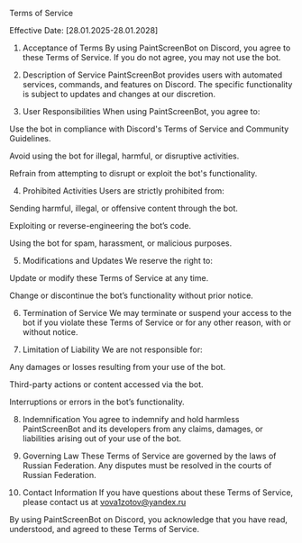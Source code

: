Terms of Service

Effective Date: [28.01.2025-28.01.2028]

1. Acceptance of Terms
By using PaintScreenBot on Discord, you agree to these Terms of Service. If you do not agree, you may not use the bot.

2. Description of Service
PaintScreenBot provides users with automated services, commands, and features on Discord. The specific functionality is subject to updates and changes at our discretion.

3. User Responsibilities
When using PaintScreenBot, you agree to:

Use the bot in compliance with Discord's Terms of Service and Community Guidelines.

Avoid using the bot for illegal, harmful, or disruptive activities.

Refrain from attempting to disrupt or exploit the bot's functionality.

4. Prohibited Activities
Users are strictly prohibited from:

Sending harmful, illegal, or offensive content through the bot.

Exploiting or reverse-engineering the bot’s code.

Using the bot for spam, harassment, or malicious purposes.

5. Modifications and Updates
We reserve the right to:

Update or modify these Terms of Service at any time.

Change or discontinue the bot’s functionality without prior notice.

6. Termination of Service
We may terminate or suspend your access to the bot if you violate these Terms of Service or for any other reason, with or without notice.

7. Limitation of Liability
We are not responsible for:

Any damages or losses resulting from your use of the bot.

Third-party actions or content accessed via the bot.

Interruptions or errors in the bot’s functionality.

8. Indemnification
You agree to indemnify and hold harmless PaintScreenBot and its developers from any claims, damages, or liabilities arising out of your use of the bot.

9. Governing Law
These Terms of Service are governed by the laws of Russian Federation. Any disputes must be resolved in the courts of Russian Federation.

10. Contact Information
If you have questions about these Terms of Service, please contact us at vova1zotov@yandex.ru

By using PaintScreenBot on Discord, you acknowledge that you have read, understood, and agreed to these Terms of Service.
